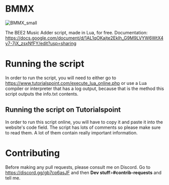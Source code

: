 # BMMX
![BMMX_small](https://user-images.githubusercontent.com/75689188/224485231-8f34d68d-d87d-4b99-b62d-d645e075ef54.png)

The BEE2 Music Adder script, made in Lua, for free.
Documentation: https://docs.google.com/document/d/1AL1qOKajte2EkIh_G9M9LVYW6WtX4y7-7jX_zsxNfFY/edit?usp=sharing
# Running the script
In order to run the script, you will need to either go to https://www.tutorialspoint.com/execute_lua_online.php or use a Lua compiler or interpreter that has a log output, because that is the method this script outputs the info.txt contents.
## Running the script on Tutorialspoint
In order to run this script online, you will have to copy it and paste it into the website's code field.
The script has lots of comments so please make sure to read them. A lot of them contain really important information.
# Contributing
Before making any pull requests, please consult me on Discord. Go to https://discord.gg/gb7cp6asJF and then **Dev stuff**>**#contrib-requests** and tell me.
